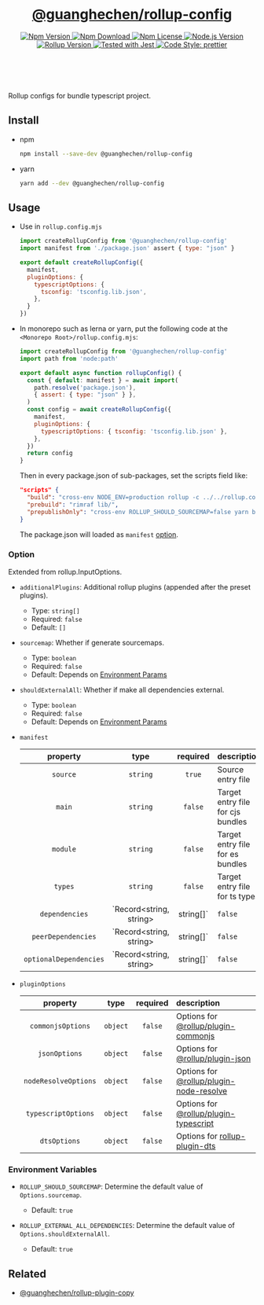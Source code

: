 <header>
  <h1 align="center">
    <a href="https://github.com/guanghechen/node-scaffolds/tree/@guanghechen/rollup-config@6.0.7/packages/rollup-config#readme">@guanghechen/rollup-config</a>
  </h1>
  <div align="center">
    <a href="https://www.npmjs.com/package/@guanghechen/rollup-config">
      <img
        alt="Npm Version"
        src="https://img.shields.io/npm/v/@guanghechen/rollup-config.svg"
      />
    </a>
    <a href="https://www.npmjs.com/package/@guanghechen/rollup-config">
      <img
        alt="Npm Download"
        src="https://img.shields.io/npm/dm/@guanghechen/rollup-config.svg"
      />
    </a>
    <a href="https://www.npmjs.com/package/@guanghechen/rollup-config">
      <img
        alt="Npm License"
        src="https://img.shields.io/npm/l/@guanghechen/rollup-config.svg"
      />
    </a>
    <a href="https://github.com/nodejs/node">
      <img
        alt="Node.js Version"
        src="https://img.shields.io/node/v/@guanghechen/rollup-config"
      />
    </a>
    <a href="https://github.com/rollup/rollup">
      <img
        alt="Rollup Version"
        src="https://img.shields.io/npm/dependency-version/@guanghechen/rollup-config/peer/rollup"
      />
    </a>
    <a href="https://github.com/facebook/jest">
      <img
        alt="Tested with Jest"
        src="https://img.shields.io/badge/tested_with-jest-9c465e.svg"
      />
    </a>
    <a href="https://github.com/prettier/prettier">
      <img
        alt="Code Style: prettier"
        src="https://img.shields.io/badge/code_style-prettier-ff69b4.svg?style=flat-square"
      />
    </a>
  </div>
</header>
<br/>


Rollup configs for bundle typescript project.

## Install

* npm

  ```bash
  npm install --save-dev @guanghechen/rollup-config
  ```

* yarn

  ```bash
  yarn add --dev @guanghechen/rollup-config
  ```

## Usage

* Use in `rollup.config.mjs`

  ```javascript
  import createRollupConfig from '@guanghechen/rollup-config'
  import manifest from './package.json' assert { type: "json" }

  export default createRollupConfig({
    manifest,
    pluginOptions: {
      typescriptOptions: {
        tsconfig: 'tsconfig.lib.json',
      },
    }
  })
  ```

* In monorepo such as lerna or yarn, put the following code at the
  `<Monorepo Root>/rollup.config.mjs`:

  ```javascript
  import createRollupConfig from '@guanghechen/rollup-config'
  import path from 'node:path'

  export default async function rollupConfig() {
    const { default: manifest } = await import(
      path.resolve('package.json'),
      { assert: { type: "json" } },
    )
    const config = await createRollupConfig({
      manifest,
      pluginOptions: {
        typescriptOptions: { tsconfig: 'tsconfig.lib.json' },
      },
    })
    return config
  }
  ```

  Then in every package.json of sub-packages, set the scripts field like:

  ```json
  "scripts" {
    "build": "cross-env NODE_ENV=production rollup -c ../../rollup.config.mjs",
    "prebuild": "rimraf lib/",
    "prepublishOnly": "cross-env ROLLUP_SHOULD_SOURCEMAP=false yarn build",
  }
  ```

  The package.json will loaded as `manifest` [option](#option).

### Option

Extended from rollup.InputOptions.

* `additionalPlugins`: Additional rollup plugins (appended after the preset plugins).

  - Type: `string[]`
  - Required: `false`
  - Default: `[]`

* `sourcemap`: Whether if generate sourcemaps.

  - Type: `boolean`
  - Required: `false`
  - Default: Depends on [Environment Params](#environment)

* `shouldExternalAll`: Whether if make all dependencies external.

  - Type: `boolean`
  - Required: `false`
  - Default: Depends on [Environment Params](#environment)

* `manifest`

   property               | type                                | required  | description
  :----------------------:|:-----------------------------------:|:---------:|:------------------------
   `source`               | `string`                            | `true`    | Source entry file
   `main`                 | `string`                            | `false`   | Target entry file for cjs bundles
   `module`               | `string`                            | `false`   | Target entry file for es bundles
   `types`                | `string`                            | `false`   | Target entry file for ts types
   `dependencies`         | `Record<string, string> | string[]` | `false`   | Dependency list
   `peerDependencies`     | `Record<string, string> | string[]` | `false`   | Peer dependency list
   `optionalDependencies` | `Record<string, string> | string[]` | `false`   | Optional dependency list


* `pluginOptions`

   property             | type      | required  | description
  :--------------------:|:---------:|:---------:|:------------------------
   `commonjsOptions`    | `object`  | `false`   | Options for [@rollup/plugin-commonjs][]
   `jsonOptions`        | `object`  | `false`   | Options for [@rollup/plugin-json][]
   `nodeResolveOptions` | `object`  | `false`   | Options for [@rollup/plugin-node-resolve][]
   `typescriptOptions`  | `object`  | `false`   | Options for [@rollup/plugin-typescript][]
   `dtsOptions`         | `object`  | `false`   | Options for [rollup-plugin-dts][]


[@rollup/plugin-commonjs]: https://github.com/rollup/plugins/tree/master/packages/commonjs#readme
[@rollup/plugin-json]: https://github.com/rollup/plugins/tree/master/packages/json#readme
[@rollup/plugin-node-resolve]: https://github.com/rollup/plugins/tree/master/packages/node-resolve#readme
[@rollup/plugin-typescript]: https://github.com/rollup/plugins/tree/master/packages/typescript#readme
[rollup-plugin-dts]: https://github.com/Swatinem/rollup-plugin-dts


### Environment Variables

  * `ROLLUP_SHOULD_SOURCEMAP`: Determine the default value of `Options.sourcemap`.

    - Default: `true`

  * `ROLLUP_EXTERNAL_ALL_DEPENDENCIES`: Determine the default value of `Options.shouldExternalAll`.

    - Default: `true`


## Related

* [@guanghechen/rollup-plugin-copy][]


[homepage]: https://github.com/guanghechen/node-scaffolds/tree/@guanghechen/rollup-config@6.0.7/packages/rollup-config#readme
[@guanghechen/rollup-config]: https://www.npmjs.com/package/@guanghechen/rollup-config
[@guanghechen/rollup-plugin-copy]: https://www.npmjs.com/package/@guanghechen/rollup-plugin-copy
